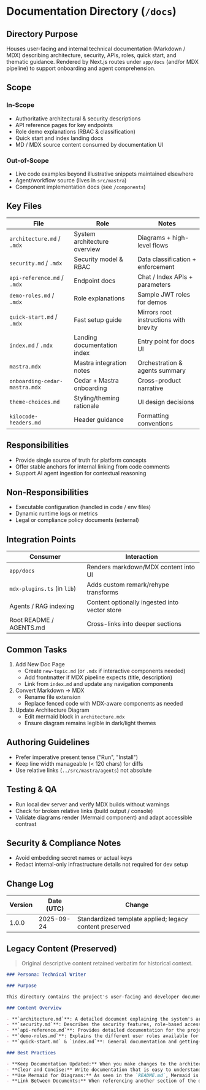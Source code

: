 <!-- AGENTS-META {"title":"Documentation System","version":"1.0.0","last_updated":"2025-09-24T22:52:25Z","applies_to":"/docs","tags":["layer:docs","domain:docs","type:content","status:stable"],"status":"stable"} -->

# Documentation Directory (`/docs`)

## Directory Purpose

Houses user-facing and internal technical documentation (Markdown / MDX) describing architecture, security, APIs, roles, quick start, and thematic guidance. Rendered by Next.js routes under `app/docs` (and/or MDX pipeline) to support onboarding and agent comprehension.

## Scope

### In-Scope

- Authoritative architectural & security descriptions
- API reference pages for key endpoints
- Role demo explanations (RBAC & classification)
- Quick start and index landing docs
- MD / MDX source content consumed by documentation UI

### Out-of-Scope

- Live code examples beyond illustrative snippets maintained elsewhere
- Agent/workflow source (lives in `src/mastra`)
- Component implementation docs (see `/components`)

## Key Files

| File                          | Role                         | Notes                                  |
| ----------------------------- | ---------------------------- | -------------------------------------- |
| `architecture.md` / `.mdx`    | System architecture overview | Diagrams + high-level flows            |
| `security.md` / `.mdx`        | Security model & RBAC        | Data classification + enforcement      |
| `api-reference.md` / `.mdx`   | Endpoint docs                | Chat / Index APIs + parameters         |
| `demo-roles.md` / `.mdx`      | Role explanations            | Sample JWT roles for demos             |
| `quick-start.md` / `.mdx`     | Fast setup guide             | Mirrors root instructions with brevity |
| `index.md` / `.mdx`           | Landing documentation index  | Entry point for docs UI                |
| `mastra.mdx`                  | Mastra integration notes     | Orchestration & agents summary         |
| `onboarding-cedar-mastra.mdx` | Cedar + Mastra onboarding    | Cross-product narrative                |
| `theme-choices.md`            | Styling/theming rationale    | UI design decisions                    |
| `kilocode-headers.md`         | Header guidance              | Formatting conventions                 |

## Responsibilities

- Provide single source of truth for platform concepts
- Offer stable anchors for internal linking from code comments
- Support AI agent ingestion for contextual reasoning

## Non-Responsibilities

- Executable configuration (handled in code / env files)
- Dynamic runtime logs or metrics
- Legal or compliance policy documents (external)

## Integration Points

| Consumer                    | Interaction                                   |
| --------------------------- | --------------------------------------------- |
| `app/docs`                  | Renders markdown/MDX content into UI          |
| `mdx-plugins.ts` (in `lib`) | Adds custom remark/rehype transforms          |
| Agents / RAG indexing       | Content optionally ingested into vector store |
| Root README / AGENTS.md     | Cross-links into deeper sections              |

## Common Tasks

1. Add New Doc Page
    - Create `new-topic.md` (or `.mdx` if interactive components needed)
    - Add frontmatter if MDX pipeline expects (title, description)
    - Link from `index.md` and update any navigation components
2. Convert Markdown -> MDX
    - Rename file extension
    - Replace fenced code with MDX-aware components as needed
3. Update Architecture Diagram
    - Edit mermaid block in `architecture.mdx`
    - Ensure diagram remains legible in dark/light themes

## Authoring Guidelines

- Prefer imperative present tense ("Run", "Install")
- Keep line width manageable (< 120 chars) for diffs
- Use relative links (`../src/mastra/agents`) not absolute

## Testing & QA

- Run local dev server and verify MDX builds without warnings
- Check for broken relative links (build output / console)
- Validate diagrams render (Mermaid component) and adapt accessible contrast

## Security & Compliance Notes

- Avoid embedding secret names or actual keys
- Redact internal-only infrastructure details not required for dev setup

## Change Log

| Version | Date (UTC) | Change                                                  |
| ------- | ---------- | ------------------------------------------------------- |
| 1.0.0   | 2025-09-24 | Standardized template applied; legacy content preserved |

## Legacy Content (Preserved)

> Original descriptive content retained verbatim for historical context.

```markdown
### Persona: Technical Writer

### Purpose

This directory contains the project's user-facing and developer documentation in Markdown format. These files provide detailed information about the system's architecture, security model, and API.

### Content Overview

- **`architecture.md`**: A detailed document explaining the system's architecture, likely with more depth than the `README.md`.
- **`security.md`**: Describes the security features, role-based access control (RBAC), and data classification system.
- **`api-reference.md`**: Provides detailed documentation for the project's API endpoints (`/api/chat`, `/api/index`).
- **`demo-roles.md`**: Explains the different user roles available for demonstrating the application's security features.
- **`quick-start.md` & `index.md`**: General documentation and getting-started guides.

### Best Practices

- **Keep Documentation Updated:** When you make changes to the architecture, security model, or API, you _must_ update the corresponding files in this directory.
- **Clear and Concise:** Write documentation that is easy to understand for both technical and non-technical audiences.
- **Use Mermaid for Diagrams:** As seen in the `README.md`, Mermaid is the preferred tool for creating diagrams. Use it to illustrate complex concepts in the architecture and workflow documents.
- **Link Between Documents:** When referencing another section of the documentation, use relative links to create a cohesive and navigable documentation suite.
```
